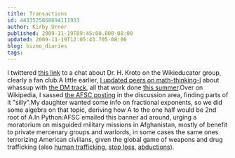```yaml
---
title: Transactions
id: 4433525868694111933
author: Kirby Urner
published: 2009-11-19T09:45:00.000-08:00
updated: 2009-11-19T12:05:43.705-08:00
blog: bizmo_diaries
tags: 
---
```


I twittered [this link](http://groups.google.com/group/wikieducator/msg/9c056e34c8dfb006?hl=en) to a chat about Dr. H. Kroto on the Wikieducator group, clearly a fan club.A little earlier, [I updated peers on math-thinking-l](http://mail.geneseo.edu/pipermail/math-thinking-l/2009-November/001327.html) about whassup with [the DM track](http://controlroom.blogspot.com/2009/07/merit-pay.html), all that work done [this summer](http://worldgame.blogspot.com/2009/08/education-planning.html).Over on Wikipedia, I sassed [the AFSC posting](http://en.wikipedia.org/wiki/American_Friends_Service_Committee) in the discussion area, finding parts of it "silly".My daughter wanted some info on fractional exponents, so we did some algebra on that topic, deriving how A to the one half would be 2nd root of A.In Python:[](https://blogger.googleusercontent.com/img/b/R29vZ2xl/AVvXsEgd4i5JqC6kkApmrjTqIHm_FoHQdMIn_EOb1QMw4QI9ZSc3P7BQCjDxAFTGjJT8h_0jTYWraA89eN6_MEd1SBJYc9pW_Lm8II82Tdr01reKK8_uTXdqMlXYGjNo4QGE7in5flbH/s1600/testing123.png)AFSC emailed this banner ad around, urging a moratorium on misguided military missions in Afghanistan, mostly of benefit to private mercenary groups and warlords, in some cases the same ones terrorizing American civilians, given the global game of weapons and drug trafficking (also [human trafficking](http://www.afsc.org/losangeles/ht/d/sp/i/83524/pid/83524), [stop loss](http://www.nytimes.com/2009/03/19/washington/19gates.html?_r=1), [abductions](http://worldgame.blogspot.com/2009/11/invisible-children-movie-review.html)).[](https://blogger.googleusercontent.com/img/b/R29vZ2xl/AVvXsEjQBLLl_csn3q9vp06JXnAVnlJfA8QT4qeRAJWVPt9qp8byr62D9Gv_nMGhv4aWBeDJIBrlA9J5LsLg3phlrI3yqmV78Srkq63Z2pwcJl_fGGYI_s6b7H4QL8DxRT4N99jLJmCi/s1600/afsc_afghanistan.gif)
